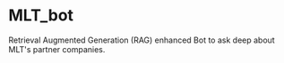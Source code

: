 # MLT_bot
Retrieval Augmented Generation (RAG) enhanced Bot to ask deep about MLT's partner companies.
